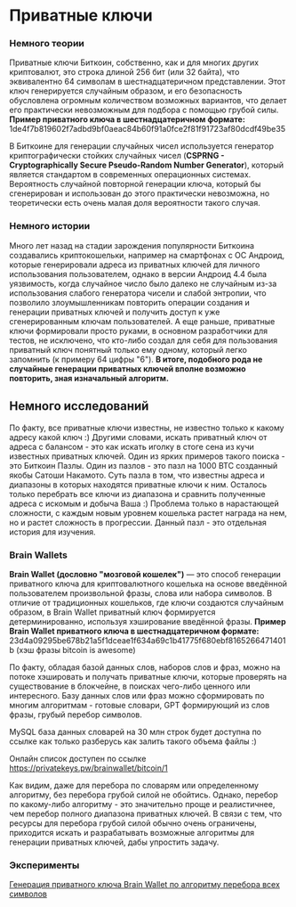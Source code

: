 # Приватные ключи

### Немного теории

Приватные ключи Биткоин, собственно, как и для многих других криптовалют, это строка длиной 256 бит (или 32 байта), что эквивалентно 64 символам в шестнадцатеричном представлении. 
Этот ключ генерируется случайным образом, и его безопасность обусловлена огромным количеством возможных вариантов, что делает его практически невозможным для подбора с помощью грубой силы. 
**Пример приватного ключа в шестнадцатеричном формате:** 1de4f7b819602f7adbd9bf0aeac84b60f91a0fce2f81f91723af80dcdf49be35

В Биткоине для генерации случайных чисел используется генератор криптографически стойких случайных чисел (**CSPRNG - Cryptographically Secure Pseudo-Random Number Generator**), который является стандартом в современных операционных системах. 
Вероятность случайной повторной генерации ключа, который бы сгенерирован и использован до этого практически невозможна, но теоретически есть очень малая доля вероятности такого случая.

### Немного истории
Много лет назад на стадии зарождения популярности Биткоина создавались криптокошельки, например на смартфонах с ОС Андроид, которые генерировали адреса из приватных ключей для личного использования пользователем, однако в версии Андроид 4.4 была уязвимость, когда случайное число было далеко не случайным из-за использования слабого генератора чисели и слабой энтропии, что позволило злоумышленникам повторить операции создания и генерации приватных ключей и получить доступ к уже сгенерированным ключам пользователей.
А еще раньше, приватные ключи формировали просто руками, в основном разработчики для тестов, не исключено, что кто-либо создал для себя для пользования приватный ключ понятный только ему одному, который легко запомнить (к примеру 64 цифры "6").
**В итоге, подобного рода не случайные генерации приватных ключей вполне возможно повторить, зная изначальный алгоритм.**

## Немного исследований
По факту, все приватные ключи известны, не известно только к какому адресу какой ключ :) Другими словами, искать приватный ключ от адреса с балансом - это как искать иголку в стоге сена из кучи известных приватных ключей.
Один из ярких примеров такого поиска - это Биткоин Пазлы. Один из пазлов - это пазл на 1000 BTC созданный якобы Сатоши Накамото. Суть пазла в том, что известны адреса и диапазоны в которых находятся приватные ключи к ним. Осталось только перебрать все ключи из диапазона и сравнить полученные адреса с искомым и добыча Ваша :) Проблема только в нарастающей сложности, с каждым новым уровнем кошелька растет награда на нем, но и растет сложность в прогрессии. Данный пазл - это отдельная история для изучения.

### Brain Wallets
**Brain Wallet (дословно "мозговой кошелек")** — это способ генерации приватного ключа для криптовалютного кошелька на основе введённой пользователем произвольной фразы, слова или набора символов. В отличие от традиционных кошельков, где ключи создаются случайным образом, в Brain Wallet приватный ключ формируется детерминированно, используя хэширование введённой фразы.
**Пример Brain Wallet приватного ключа в шестнадцатеричном формате:** 23d4a09295be678b21a5f1dceae1f634a69c1b41775f680ebf8165266471401b (хэш фразы bitcoin is awesome)

По факту, обладая базой данных слов, наборов слов и фраз, можно на потоке хэшировать и получать приватные ключи, которые проверять на существование в блокчейне, в поисках чего-либо ценного или интересного. Базу данных слов или фраз можно сформировать по многим алгоритмам - готовые словари, GPT формирующий из слов фразы, грубый перебор символов.

MySQL база данных словарей на 30 млн строк будет доступна по ссылке как только разберусь как залить такого объема файлы :)

Онлайн список доступен по ссылке https://privatekeys.pw/brainwallet/bitcoin/1

Как видим, даже для перебора по словарям или определенному алгоритму, без перебора грубой силой не обойтись. Однако, перебор по какому-либо алгоритму - это значительно проще и реалистичнее, чем перебор полного диапазона приватных ключей.
В связи с тем, что ресурсы для перебора грубой силой обычно очень ограничены, приходится искать и разрабатывать возможные алгоритмы для генерации приватных ключей, дабы упростить задачу.

### Эксперименты
[Генерация приватного ключа Brain Wallet по алгоритму перебора всех символов](https://github.com/develflowing/BitcoinSecretsRU/discussions/1)